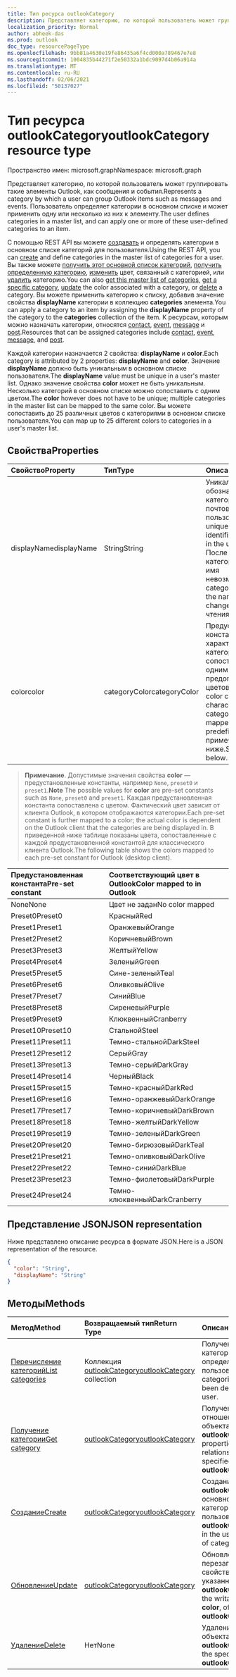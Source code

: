 ```yaml
---
title: Тип ресурса outlookCategory
description: Представляет категорию, по которой пользователь может группировать такие элементы Outlook, как сообщения и события. Пользователь определяет категории в этом списке и может применить одну или несколько из этих определяемой пользователем категорий.
localization_priority: Normal
author: abheek-das
ms.prod: outlook
doc_type: resourcePageType
ms.openlocfilehash: 9bb81a4630e19fe86435a6f4cd000a789467e7e8
ms.sourcegitcommit: 1004835b44271f2e50332a1bdc9097d4b06a914a
ms.translationtype: MT
ms.contentlocale: ru-RU
ms.lasthandoff: 02/06/2021
ms.locfileid: "50137027"
---
```

# <a name="outlookcategory-resource-type"></a><span data-ttu-id="5d5f1-104">Тип ресурса outlookCategory</span><span class="sxs-lookup"><span data-stu-id="5d5f1-104">outlookCategory resource type</span></span>

<span data-ttu-id="5d5f1-105">Пространство имен: microsoft.graph</span><span class="sxs-lookup"><span data-stu-id="5d5f1-105">Namespace: microsoft.graph</span></span>


<span data-ttu-id="5d5f1-106">Представляет категорию, по которой пользователь может группировать такие элементы Outlook, как сообщения и события.</span><span class="sxs-lookup"><span data-stu-id="5d5f1-106">Represents a category by which a user can group Outlook items such as messages and events.</span></span> <span data-ttu-id="5d5f1-107">Пользователь определяет категории в основном списке и может применить одну или несколько из них к элементу.</span><span class="sxs-lookup"><span data-stu-id="5d5f1-107">The user defines categories in a master list, and can apply one or more of these user-defined categories to an item.</span></span> 

<span data-ttu-id="5d5f1-108">С помощью REST API вы можете [создавать](../api/outlookuser-post-mastercategories.md) и определять категории в основном списке категорий для пользователя.</span><span class="sxs-lookup"><span data-stu-id="5d5f1-108">Using the REST API, you can [create](../api/outlookuser-post-mastercategories.md) and define categories in the master list of categories for a user.</span></span> <span data-ttu-id="5d5f1-109">Вы также можете [получить этот основной список категорий](../api/outlookuser-list-mastercategories.md), [получить определенную категорию](../api/outlookcategory-get.md), [изменить](../api/outlookcategory-update.md) цвет, связанный с категорией, или [удалить](../api/outlookcategory-delete.md) категорию.</span><span class="sxs-lookup"><span data-stu-id="5d5f1-109">You can also [get this master list of categories](../api/outlookuser-list-mastercategories.md), [get a specific category](../api/outlookcategory-get.md), [update](../api/outlookcategory-update.md) the color associated with a category, or [delete](../api/outlookcategory-delete.md) a category.</span></span> <span data-ttu-id="5d5f1-110">Вы можете применить категорию к списку, добавив значение свойства **displayName** категории в коллекцию **categories** элемента.</span><span class="sxs-lookup"><span data-stu-id="5d5f1-110">You can apply a category to an item by assigning the **displayName** property of the category to the **categories** collection of the item.</span></span>
<span data-ttu-id="5d5f1-111">К ресурсам, которым можно назначать категории, относятся [contact](contact.md), [event](event.md), [message](message.md) и [post](post.md).</span><span class="sxs-lookup"><span data-stu-id="5d5f1-111">Resources that can be assigned categories include [contact](contact.md), [event](event.md), [message](message.md), and [post](post.md).</span></span>   

<span data-ttu-id="5d5f1-112">Каждой категории назначается 2 свойства: **displayName** и **color**.</span><span class="sxs-lookup"><span data-stu-id="5d5f1-112">Each category is attributed by 2 properties: **displayName** and **color**.</span></span> <span data-ttu-id="5d5f1-113">Значение **displayName** должно быть уникальным в основном списке пользователя.</span><span class="sxs-lookup"><span data-stu-id="5d5f1-113">The **displayName** value must be unique in a user's master list.</span></span> <span data-ttu-id="5d5f1-114">Однако значение свойства **color** может не быть уникальным. Несколько категорий в основном списке можно сопоставить с одним цветом.</span><span class="sxs-lookup"><span data-stu-id="5d5f1-114">The **color** however does not have to be unique; multiple categories in the master list can be mapped to the same color.</span></span> <span data-ttu-id="5d5f1-115">Вы можете сопоставить до 25 различных цветов с категориями в основном списке пользователя.</span><span class="sxs-lookup"><span data-stu-id="5d5f1-115">You can map up to 25 different colors to categories in a user's master list.</span></span>

## <a name="properties"></a><span data-ttu-id="5d5f1-116">Свойства</span><span class="sxs-lookup"><span data-stu-id="5d5f1-116">Properties</span></span>
| <span data-ttu-id="5d5f1-117">Свойство</span><span class="sxs-lookup"><span data-stu-id="5d5f1-117">Property</span></span>     | <span data-ttu-id="5d5f1-118">Тип</span><span class="sxs-lookup"><span data-stu-id="5d5f1-118">Type</span></span>   |<span data-ttu-id="5d5f1-119">Описание</span><span class="sxs-lookup"><span data-stu-id="5d5f1-119">Description</span></span>|
|:---------------|:--------|:----------|
|<span data-ttu-id="5d5f1-120">displayName</span><span class="sxs-lookup"><span data-stu-id="5d5f1-120">displayName</span></span>|<span data-ttu-id="5d5f1-121">String</span><span class="sxs-lookup"><span data-stu-id="5d5f1-121">String</span></span>|<span data-ttu-id="5d5f1-122">Уникальное имя, обозначающее категорию в почтовом ящике пользователя.</span><span class="sxs-lookup"><span data-stu-id="5d5f1-122">A unique name that identifies a category in the user's mailbox.</span></span> <span data-ttu-id="5d5f1-123">После создания категории изменить имя невозможно.</span><span class="sxs-lookup"><span data-stu-id="5d5f1-123">After a category is created, the name cannot be changed.</span></span> <span data-ttu-id="5d5f1-124">Только для чтения.</span><span class="sxs-lookup"><span data-stu-id="5d5f1-124">Read-only.</span></span>|
|<span data-ttu-id="5d5f1-125">color</span><span class="sxs-lookup"><span data-stu-id="5d5f1-125">color</span></span>|<span data-ttu-id="5d5f1-126">categoryColor</span><span class="sxs-lookup"><span data-stu-id="5d5f1-126">categoryColor</span></span>|<span data-ttu-id="5d5f1-127">Предустановленная константа, которая характеризует категорию и сопоставлена с одним из 25 предопределенных цветов.</span><span class="sxs-lookup"><span data-stu-id="5d5f1-127">A pre-set color constant that characterizes a category, and that is mapped to one of 25 predefined colors.</span></span> <span data-ttu-id="5d5f1-128">См. примечание ниже.</span><span class="sxs-lookup"><span data-stu-id="5d5f1-128">See the note below.</span></span> |

> <span data-ttu-id="5d5f1-129">**Примечание**. Допустимые значения свойства **color** — предустановленные константы, например `None`, `preset0` и `preset1`.</span><span class="sxs-lookup"><span data-stu-id="5d5f1-129">**Note** The possible values for **color** are pre-set constants such as `None`, `preset0` and `preset1`.</span></span> <span data-ttu-id="5d5f1-130">Каждая предустановленная константа сопоставлена с цветом. Фактический цвет зависит от клиента Outlook, в котором отображаются категории.</span><span class="sxs-lookup"><span data-stu-id="5d5f1-130">Each pre-set constant is further mapped to a color; the actual color is dependent on the Outlook client that the categories are being displayed in.</span></span> <span data-ttu-id="5d5f1-131">В приведенной ниже таблице показаны цвета, сопоставленные с каждой предустановленной константой для классического клиента Outlook.</span><span class="sxs-lookup"><span data-stu-id="5d5f1-131">The following table shows the colors mapped to each pre-set constant for Outlook (desktop client).</span></span> 

| <span data-ttu-id="5d5f1-132">Предустановленная константа</span><span class="sxs-lookup"><span data-stu-id="5d5f1-132">Pre-set constant</span></span>  | <span data-ttu-id="5d5f1-133">Соответствующий цвет в Outlook</span><span class="sxs-lookup"><span data-stu-id="5d5f1-133">Color mapped to in Outlook</span></span> |
|:---------------|:--------|
| <span data-ttu-id="5d5f1-134">None</span><span class="sxs-lookup"><span data-stu-id="5d5f1-134">None</span></span> | <span data-ttu-id="5d5f1-135">Цвет не задан</span><span class="sxs-lookup"><span data-stu-id="5d5f1-135">No color mapped</span></span> |
| <span data-ttu-id="5d5f1-136">Preset0</span><span class="sxs-lookup"><span data-stu-id="5d5f1-136">Preset0</span></span> | <span data-ttu-id="5d5f1-137">Красный</span><span class="sxs-lookup"><span data-stu-id="5d5f1-137">Red</span></span> |
| <span data-ttu-id="5d5f1-138">Preset1</span><span class="sxs-lookup"><span data-stu-id="5d5f1-138">Preset1</span></span> | <span data-ttu-id="5d5f1-139">Оранжевый</span><span class="sxs-lookup"><span data-stu-id="5d5f1-139">Orange</span></span> |
| <span data-ttu-id="5d5f1-140">Preset2</span><span class="sxs-lookup"><span data-stu-id="5d5f1-140">Preset2</span></span> | <span data-ttu-id="5d5f1-141">Коричневый</span><span class="sxs-lookup"><span data-stu-id="5d5f1-141">Brown</span></span> |
| <span data-ttu-id="5d5f1-142">Preset3</span><span class="sxs-lookup"><span data-stu-id="5d5f1-142">Preset3</span></span> | <span data-ttu-id="5d5f1-143">Желтый</span><span class="sxs-lookup"><span data-stu-id="5d5f1-143">Yellow</span></span> |
| <span data-ttu-id="5d5f1-144">Preset4</span><span class="sxs-lookup"><span data-stu-id="5d5f1-144">Preset4</span></span> | <span data-ttu-id="5d5f1-145">Зеленый</span><span class="sxs-lookup"><span data-stu-id="5d5f1-145">Green</span></span> |
| <span data-ttu-id="5d5f1-146">Preset5</span><span class="sxs-lookup"><span data-stu-id="5d5f1-146">Preset5</span></span> | <span data-ttu-id="5d5f1-147">Сине-зеленый</span><span class="sxs-lookup"><span data-stu-id="5d5f1-147">Teal</span></span> |
| <span data-ttu-id="5d5f1-148">Preset6</span><span class="sxs-lookup"><span data-stu-id="5d5f1-148">Preset6</span></span> | <span data-ttu-id="5d5f1-149">Оливковый</span><span class="sxs-lookup"><span data-stu-id="5d5f1-149">Olive</span></span> |
| <span data-ttu-id="5d5f1-150">Preset7</span><span class="sxs-lookup"><span data-stu-id="5d5f1-150">Preset7</span></span> | <span data-ttu-id="5d5f1-151">Синий</span><span class="sxs-lookup"><span data-stu-id="5d5f1-151">Blue</span></span> |
| <span data-ttu-id="5d5f1-152">Preset8</span><span class="sxs-lookup"><span data-stu-id="5d5f1-152">Preset8</span></span> | <span data-ttu-id="5d5f1-153">Сиреневый</span><span class="sxs-lookup"><span data-stu-id="5d5f1-153">Purple</span></span> |
| <span data-ttu-id="5d5f1-154">Preset9</span><span class="sxs-lookup"><span data-stu-id="5d5f1-154">Preset9</span></span> | <span data-ttu-id="5d5f1-155">Клюквенный</span><span class="sxs-lookup"><span data-stu-id="5d5f1-155">Cranberry</span></span> |
| <span data-ttu-id="5d5f1-156">Preset10</span><span class="sxs-lookup"><span data-stu-id="5d5f1-156">Preset10</span></span> | <span data-ttu-id="5d5f1-157">Стальной</span><span class="sxs-lookup"><span data-stu-id="5d5f1-157">Steel</span></span> |
| <span data-ttu-id="5d5f1-158">Preset11</span><span class="sxs-lookup"><span data-stu-id="5d5f1-158">Preset11</span></span> | <span data-ttu-id="5d5f1-159">Темно-стальной</span><span class="sxs-lookup"><span data-stu-id="5d5f1-159">DarkSteel</span></span> |
| <span data-ttu-id="5d5f1-160">Preset12</span><span class="sxs-lookup"><span data-stu-id="5d5f1-160">Preset12</span></span> | <span data-ttu-id="5d5f1-161">Серый</span><span class="sxs-lookup"><span data-stu-id="5d5f1-161">Gray</span></span> |
| <span data-ttu-id="5d5f1-162">Preset13</span><span class="sxs-lookup"><span data-stu-id="5d5f1-162">Preset13</span></span> | <span data-ttu-id="5d5f1-163">Темно-серый</span><span class="sxs-lookup"><span data-stu-id="5d5f1-163">DarkGray</span></span> |
| <span data-ttu-id="5d5f1-164">Preset14</span><span class="sxs-lookup"><span data-stu-id="5d5f1-164">Preset14</span></span> | <span data-ttu-id="5d5f1-165">Черный</span><span class="sxs-lookup"><span data-stu-id="5d5f1-165">Black</span></span> |
| <span data-ttu-id="5d5f1-166">Preset15</span><span class="sxs-lookup"><span data-stu-id="5d5f1-166">Preset15</span></span> | <span data-ttu-id="5d5f1-167">Темно-красный</span><span class="sxs-lookup"><span data-stu-id="5d5f1-167">DarkRed</span></span> |
| <span data-ttu-id="5d5f1-168">Preset16</span><span class="sxs-lookup"><span data-stu-id="5d5f1-168">Preset16</span></span> | <span data-ttu-id="5d5f1-169">Темно-оранжевый</span><span class="sxs-lookup"><span data-stu-id="5d5f1-169">DarkOrange</span></span> |
| <span data-ttu-id="5d5f1-170">Preset17</span><span class="sxs-lookup"><span data-stu-id="5d5f1-170">Preset17</span></span> | <span data-ttu-id="5d5f1-171">Темно-коричневый</span><span class="sxs-lookup"><span data-stu-id="5d5f1-171">DarkBrown</span></span> |
| <span data-ttu-id="5d5f1-172">Preset18</span><span class="sxs-lookup"><span data-stu-id="5d5f1-172">Preset18</span></span> | <span data-ttu-id="5d5f1-173">Темно-желтый</span><span class="sxs-lookup"><span data-stu-id="5d5f1-173">DarkYellow</span></span> |
| <span data-ttu-id="5d5f1-174">Preset19</span><span class="sxs-lookup"><span data-stu-id="5d5f1-174">Preset19</span></span> | <span data-ttu-id="5d5f1-175">Темно-зеленый</span><span class="sxs-lookup"><span data-stu-id="5d5f1-175">DarkGreen</span></span> |
| <span data-ttu-id="5d5f1-176">Preset20</span><span class="sxs-lookup"><span data-stu-id="5d5f1-176">Preset20</span></span> | <span data-ttu-id="5d5f1-177">Темно-бирюзовый</span><span class="sxs-lookup"><span data-stu-id="5d5f1-177">DarkTeal</span></span> |
| <span data-ttu-id="5d5f1-178">Preset21</span><span class="sxs-lookup"><span data-stu-id="5d5f1-178">Preset21</span></span> | <span data-ttu-id="5d5f1-179">Темно-оливковый</span><span class="sxs-lookup"><span data-stu-id="5d5f1-179">DarkOlive</span></span> |
| <span data-ttu-id="5d5f1-180">Preset22</span><span class="sxs-lookup"><span data-stu-id="5d5f1-180">Preset22</span></span> | <span data-ttu-id="5d5f1-181">Темно-синий</span><span class="sxs-lookup"><span data-stu-id="5d5f1-181">DarkBlue</span></span> |
| <span data-ttu-id="5d5f1-182">Preset23</span><span class="sxs-lookup"><span data-stu-id="5d5f1-182">Preset23</span></span> | <span data-ttu-id="5d5f1-183">Темно-фиолетовый</span><span class="sxs-lookup"><span data-stu-id="5d5f1-183">DarkPurple</span></span> |
| <span data-ttu-id="5d5f1-184">Preset24</span><span class="sxs-lookup"><span data-stu-id="5d5f1-184">Preset24</span></span> | <span data-ttu-id="5d5f1-185">Темно-клюквенный</span><span class="sxs-lookup"><span data-stu-id="5d5f1-185">DarkCranberry</span></span> |

## <a name="json-representation"></a><span data-ttu-id="5d5f1-186">Представление JSON</span><span class="sxs-lookup"><span data-stu-id="5d5f1-186">JSON representation</span></span>
<span data-ttu-id="5d5f1-187">Ниже представлено описание ресурса в формате JSON.</span><span class="sxs-lookup"><span data-stu-id="5d5f1-187">Here is a JSON representation of the resource.</span></span>

<!-- {
  "blockType": "resource",
  "optionalProperties": [

  ],
  "baseType": "microsoft.graph.entity",
  "@odata.type": "microsoft.graph.outlookCategory"
}-->

```json
{
  "color": "String",
  "displayName": "String"
}

```

## <a name="methods"></a><span data-ttu-id="5d5f1-188">Методы</span><span class="sxs-lookup"><span data-stu-id="5d5f1-188">Methods</span></span>
| <span data-ttu-id="5d5f1-189">Метод</span><span class="sxs-lookup"><span data-stu-id="5d5f1-189">Method</span></span>           | <span data-ttu-id="5d5f1-190">Возвращаемый тип</span><span class="sxs-lookup"><span data-stu-id="5d5f1-190">Return Type</span></span>    |<span data-ttu-id="5d5f1-191">Описание</span><span class="sxs-lookup"><span data-stu-id="5d5f1-191">Description</span></span>|
|:---------------|:--------|:----------|
|[<span data-ttu-id="5d5f1-192">Перечисление категорий</span><span class="sxs-lookup"><span data-stu-id="5d5f1-192">List categories</span></span>](../api/outlookuser-list-mastercategories.md) | <span data-ttu-id="5d5f1-193">Коллекция [outlookCategory](../resources/outlookcategory.md)</span><span class="sxs-lookup"><span data-stu-id="5d5f1-193">[outlookCategory](../resources/outlookcategory.md) collection</span></span> |<span data-ttu-id="5d5f1-194">Получение всех категорий, определенных для пользователя.</span><span class="sxs-lookup"><span data-stu-id="5d5f1-194">Get all the categories that have been defined for the user.</span></span>|
|[<span data-ttu-id="5d5f1-195">Получение категории</span><span class="sxs-lookup"><span data-stu-id="5d5f1-195">Get category</span></span>](../api/outlookcategory-get.md) | [<span data-ttu-id="5d5f1-196">outlookCategory</span><span class="sxs-lookup"><span data-stu-id="5d5f1-196">outlookCategory</span></span>](../resources/outlookcategory.md) |<span data-ttu-id="5d5f1-197">Получение свойств и отношений указанного объекта **outlookCategory**.</span><span class="sxs-lookup"><span data-stu-id="5d5f1-197">Get the properties and relationships of the specified **outlookCategory** object.</span></span>|
|[<span data-ttu-id="5d5f1-198">Создание</span><span class="sxs-lookup"><span data-stu-id="5d5f1-198">Create</span></span>](../api/outlookuser-post-mastercategories.md) | [<span data-ttu-id="5d5f1-199">outlookCategory</span><span class="sxs-lookup"><span data-stu-id="5d5f1-199">outlookCategory</span></span>](../resources/outlookcategory.md) |<span data-ttu-id="5d5f1-200">Создание объекта **outlookCategory** в основном списке категорий пользователя.</span><span class="sxs-lookup"><span data-stu-id="5d5f1-200">Create an **outlookCategory** object in the user's master list of categories.</span></span>|
|[<span data-ttu-id="5d5f1-201">Обновление</span><span class="sxs-lookup"><span data-stu-id="5d5f1-201">Update</span></span>](../api/outlookcategory-update.md) | [<span data-ttu-id="5d5f1-202">outlookCategory</span><span class="sxs-lookup"><span data-stu-id="5d5f1-202">outlookCategory</span></span>](../resources/outlookcategory.md) |<span data-ttu-id="5d5f1-203">Обновление перезаписываемого свойства **color** указанного объекта **outlookCategory**.</span><span class="sxs-lookup"><span data-stu-id="5d5f1-203">Update the writable property, **color**, of the specified **outlookCategory** object.</span></span> |
|[<span data-ttu-id="5d5f1-204">Удаление</span><span class="sxs-lookup"><span data-stu-id="5d5f1-204">Delete</span></span>](../api/outlookcategory-delete.md) | <span data-ttu-id="5d5f1-205">Нет</span><span class="sxs-lookup"><span data-stu-id="5d5f1-205">None</span></span> |<span data-ttu-id="5d5f1-206">Удаление указанного объекта **outlookCategory**.</span><span class="sxs-lookup"><span data-stu-id="5d5f1-206">Delete the specified **outlookCategory** object.</span></span> |


<!-- uuid: 8fcb5dbc-d5aa-4681-8e31-b001d5168d79
2015-10-25 14:57:30 UTC -->
<!-- {
  "type": "#page.annotation",
  "description": "outlookCategory resource",
  "keywords": "",
  "section": "documentation",
  "suppressions": [
      "Warning: /api-reference/v1.0/resources/outlookcategory.md:
      Failed to parse any rows out of table with headers: |Pre-set constant|Color mapped to in Outlook|"
  ],
  "tocPath": ""
}-->
 

